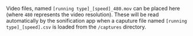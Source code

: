 Video files, named `[running type]_[speed]_480.mov` can be placed
here (where `480` represents the video resolution). These will be 
read automatically by the sonification app when a caputure file named
`[running type]_[speed].csv` is loaded from the `/captures` directory.